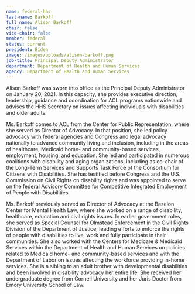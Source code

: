 ```yaml
---
name: federal-hhs
last-name: Barkoff
full_name: Alison Barkoff
chair: false
vice-chair: false
member: federal
status: current
president: Biden
image: /images/uploads/alison-barkoff.png
job-title: Principal Deputy Administrator
department: Department of Health and Human Services
agency: Department of Health and Human Services
---
```

Alison Barkoff was sworn into office as the Principal Deputy Administrator on January 20, 2021. In this capacity, she provides executive direction, leadership, guidance and coordination for ACL programs nationwide and advises the HHS Secretary on issues affecting individuals with disabilities and older adults.

Ms. Barkoff comes to ACL from the Center for Public Representation, where she served as Director of Advocacy. In that position, she led policy advocacy with federal agencies and Congress and legal advocacy nationally to advance community living and inclusion, including in the areas of healthcare, Medicaid home- and community-based services, employment, housing, and education. She led and participated in numerous coalitions with disability and aging organizations, including as co-chair of the Long-Term Services and Supports Task Force of the Consortium for Citizens with Disabilities. She has testified before Congress and the U.S. Commission on Civil Rights on disability rights and was appointed to serve on the federal Advisory Committee for Competitive Integrated Employment of People with Disabilities.

Ms. Barkoff previously served as Director of Advocacy at the Bazelon Center for Mental Health Law, where she worked on a range of disability, healthcare, education and civil rights issues. In earlier government roles, she served as Special Counsel for Olmstead Enforcement in the Civil Rights Division of the Department of Justice, leading efforts to enforce the rights of people with disabilities to live, work and fully participate in their communities. She also worked with the Centers for Medicare & Medicaid Services within the Department of Health and Human Services on policies related to Medicaid home- and community-based services and with the Department of Labor on issues affecting the workforce providing in-home services. She is a sibling to an adult brother with developmental disabilities and been involved in disability advocacy her entire life. She received her undergraduate degree from Cornell University and her Juris Doctor from Emory University School of Law.
